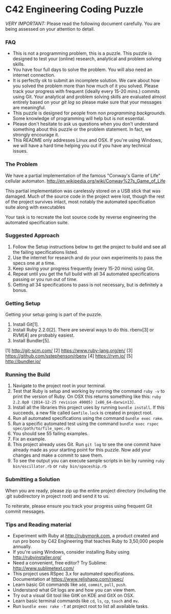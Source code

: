 # C42 Engineering Coding Puzzle

*VERY IMPORTANT:* Please read the following document carefully. You are being assessed on your attention to detail.

### FAQ

* This is not a programming problem, this is a puzzle. This puzzle is designed to test your (online) research, analytical and problem solving skills.
* You have four full days to solve the problem. You will also need an internet connection.
* It is perfectly ok to submit an incomplete solution. We care about how you solved the problem more than how much of it you solved. Please track your progress with frequent (ideally every 15-20 mins.) commits using Git. Your analytical and problem solving skills are evaluated almost entirely based on your *git log* so please make sure that your messages are meaningful.
* This puzzle is designed for people from *non programming backgrounds*. Some knowledge of programming will help but is not essential.
* Please don't hesitate to ask us questions when you don't understand something about this puzzle or the problem statement. In fact, we strongly encourage it.
* This README only addresses Linux and OSX. If you're using Windows, we will have a hard time helping you out if you have any technical issues.

### The Problem

We have a partial implementation of the famous "Conway's Game of Life" cellular automaton. http://en.wikipedia.org/wiki/Conway%27s_Game_of_Life

This partial implementation was carelessly stored on a USB stick that was damaged. Much of the source code in the project were lost, though the rest of the project survives intact, most notably the automated specification suite along with executables

Your task is to recreate the lost source code by reverse engineering the automated specification suite.

### Suggested Approach

1. Follow the Setup instructions below to get the project to build and see all the failing specifications listed.
2. Use the internet for research and do your own experiments to pass the specs one at a time.
3. Keep saving your progress frequently (every 15-20 mins) using Git.
4. Repeat until you get the full build with all 34 automated specifications passing or you run out of time. 
5. Getting all 34 specifications to pass is not necessary, but is definitely a bonus.

### Getting Setup

Getting your setup going is part of the puzzle.

1. Install Git[1].
2. Install Ruby 2.2.0[2]. There are several ways to do this. rbenv[3] or RVM[4] are probably easiest.
3. Install Bundler[5].

[1] http://git-scm.com/
[2] https://www.ruby-lang.org/en/
[3] https://github.com/sstephenson/rbenv
[4] https://rvm.io/
[5] http://bundler.io/

### Running the Build

1. Navigate to the project root in your terminal.
2. Test that Ruby is setup and working by running the command `ruby -v` to print the version of Ruby. On OSX this returns something like this: `ruby 2.2.0p0 (2014-12-25 revision 49005) [x86_64-darwin13]`.
3. Install all the libraries this project uses by running `bundle install`. If this succeeds, a new file called `Gemfile.lock` is created in project root.
4. Run all automated specifications using the command `bundle exec rake`.
5. Run a specific automated test using the command `bundle exec rspec spec/path/to/file_spec.rb`
5. You should see 55 failing examples.
6. Fix an example.
7. This project already uses Git. Run `git log` to see the one commit have already made as your starting point for this puzzle. Now add your changes and make a commit to save them.
8. To see the output you can execute sample scripts in bin by running `ruby bin/oscillator.rb` or `ruby bin/spaceship.rb`

### Submitting a Solution

When you are ready, please zip up the entire project directory (including the .git subdirectory in project root) and send it to us.

To reiterate, please ensure you track your progress using frequent Git commit messages.

### Tips and Reading material

* Experiment with Ruby at http://rubymonk.com, a product created and run pro bono by C42 Engineering that teaches Ruby to 3,50,000 people annually.
* If you're using Windows, consider installing Ruby using http://rubyinstaller.org/
* Need a convenient, free editor? Try Sublime: http://www.sublimetext.com/
* This project uses RSpec 3.x for automated specifications. Documentation at https://www.relishapp.com/rspec/
* Learn basic Git commands like `add`, `commit`, `pull`, `push`.
* Understand what Git logs are and how you can view them.
* Try out a visual Git tool like GitK on KDE and GitX on OSX.
* Learn basic terminal commands like `cd`, `ls`, `cp`, `touch` and `mv`.
* Run `bundle exec rake -T` at project root to list all available tasks.